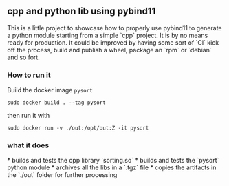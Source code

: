 <h2>cpp and python lib using pybind11</h2>
This is a little project to showcase how to properly use pybind11 to generate a python module starting from a simple `cpp` project.
 It is by no means ready for production. It could be improved by having some sort of `CI` kick off the process, build and publish a wheel, package an `rpm` or `debian` and so fort.
<h3>How to run it</h3>

Build the docker image `pysort`
```
sudo docker build . --tag pysort
```
then run it with
```
sudo docker run -v ./out:/opt/out:Z -it pysort
```
<h3>what it does</h3>
* builds and tests the cpp library `sorting.so`  
* builds and tests the `pysort` python module  
* archives all the libs in a `.tgz` file  
* copies the artifacts in the `./out` folder for further processing  